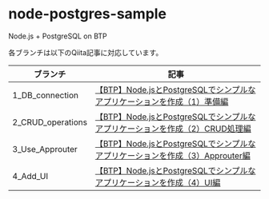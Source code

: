 # node-postgres-sample
Node.js + PostgreSQL on BTP

各ブランチは以下のQiita記事に対応しています。

|ブランチ  |記事  |
|---|---|
|1_DB_connection|[【BTP】Node.jsとPostgreSQLでシンプルなアプリケーションを作成（1）準備編](https://qiita.com/tami/items/267cf5a32ce0547eaa46)  |
|2_CRUD_operations|[【BTP】Node.jsとPostgreSQLでシンプルなアプリケーションを作成（2）CRUD処理編](https://qiita.com/tami/items/f1a49acf3ae01f14c79e)|
|3_Use_Approuter|[【BTP】Node.jsとPostgreSQLでシンプルなアプリケーションを作成（3）Approuter編](https://qiita.com/tami/items/fe616ade4eccd723ff36)|
|4_Add_UI|[【BTP】Node.jsとPostgreSQLでシンプルなアプリケーションを作成（4）UI編]()|
